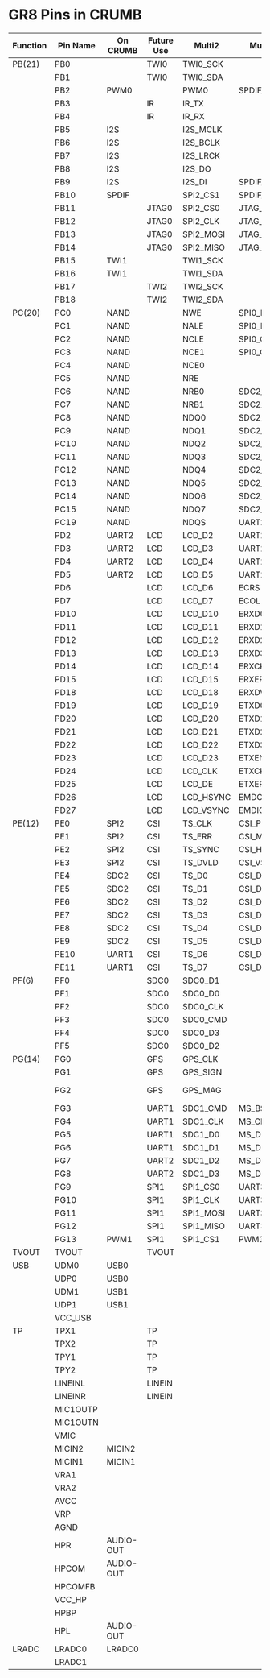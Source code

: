 # GR8 Pins in CRUMB

| Function | Pin Name | On CRUMB  | Future Use | Multi2    | Multi3    | Multi4    | Multi5    | Multi6 | Multi7 |            | 
|----------|----------|-----------|------------|-----------|-----------|-----------|-----------|--------|--------|------------| 
| PB(21)   | PB0      |           | TWI0       | TWI0_SCK  |           |           |           |        |        |            | 
|          | PB1      |           | TWI0       | TWI0_SDA  |           |           |           |        |        |            | 
|          | PB2      | PWM0      |            | PWM0      | SPDIF_DO  |           |           | EINT16 |        |            | 
|          | PB3      |           | IR         | IR_TX     |           |           |           | EINT17 |        |            | 
|          | PB4      |           | IR         | IR_RX     |           |           |           | EINT18 |        |            | 
|          | PB5      | I2S       |            | I2S_MCLK  |           |           |           | EINT19 |        |            | 
|          | PB6      | I2S       |            | I2S_BCLK  |           |           |           | EINT20 |        |            | 
|          | PB7      | I2S       |            | I2S_LRCK  |           |           |           | EINT21 |        |            | 
|          | PB8      | I2S       |            | I2S_DO    |           |           |           | EINT22 |        |            | 
|          | PB9      | I2S       |            | I2S_DI    | SPDIF_DI  |           |           | EINT23 |        |            | 
|          | PB10     | SPDIF     |            | SPI2_CS1  | SPDIF_DO  |           |           | EINT24 |        |            | 
|          | PB11     |           | JTAG0      | SPI2_CS0  | JTAG_MS0  |           |           | EINT25 |        |            | 
|          | PB12     |           | JTAG0      | SPI2_CLK  | JTAG_CK0  |           |           | EINT26 |        |            | 
|          | PB13     |           | JTAG0      | SPI2_MOSI | JTAG_DO0  |           |           | EINT27 |        |            | 
|          | PB14     |           | JTAG0      | SPI2_MISO | JTAG_DI0  |           |           | EINT28 |        |            | 
|          | PB15     | TWI1      |            | TWI1_SCK  |           |           |           |        |        |            | 
|          | PB16     | TWI1      |            | TWI1_SDA  |           |           |           |        |        |            | 
|          | PB17     |           | TWI2       | TWI2_SCK  |           |           |           |        |        |            | 
|          | PB18     |           | TWI2       | TWI2_SDA  |           |           |           |        |        |            | 
| PC(20)   | PC0      | NAND      |            | NWE       | SPI0_MOSI |           |           |        |        |            | 
|          | PC1      | NAND      |            | NALE      | SPI0_MISO |           |           |        |        |            | 
|          | PC2      | NAND      |            | NCLE      | SPI0_CLK  |           |           |        |        |            | 
|          | PC3      | NAND      |            | NCE1      | SPI0_CS0  |           |           |        |        |            | 
|          | PC4      | NAND      |            | NCE0      |           |           |           |        |        |            | 
|          | PC5      | NAND      |            | NRE       |           |           |           |        |        |            | 
|          | PC6      | NAND      |            | NRB0      | SDC2_CMD  |           |           |        |        |            | 
|          | PC7      | NAND      |            | NRB1      | SDC2_CLK  |           |           |        |        |            | 
|          | PC8      | NAND      |            | NDQ0      | SDC2_D0   |           |           |        |        |            | 
|          | PC9      | NAND      |            | NDQ1      | SDC2_D1   |           |           |        |        |            | 
|          | PC10     | NAND      |            | NDQ2      | SDC2_D2   |           |           |        |        |            | 
|          | PC11     | NAND      |            | NDQ3      | SDC2_D3   |           |           |        |        |            | 
|          | PC12     | NAND      |            | NDQ4      | SDC2_D4   |           |           |        |        |            | 
|          | PC13     | NAND      |            | NDQ5      | SDC2_D5   |           |           |        |        |            | 
|          | PC14     | NAND      |            | NDQ6      | SDC2_D6   |           |           |        |        |            | 
|          | PC15     | NAND      |            | NDQ7      | SDC2_D7   |           |           |        |        |            | 
|          | PC19     | NAND      |            | NDQS      | UART2_RX  | UART3_RTS |           |        |        |            | 
|          | PD2      | UART2     | LCD        | LCD_D2    | UART2_TX  |           |           |        |        |            | 
|          | PD3      | UART2     | LCD        | LCD_D3    | UART2_RX  |           |           |        |        |            | 
|          | PD4      | UART2     | LCD        | LCD_D4    | UART2_CTS |           |           |        |        |            | 
|          | PD5      | UART2     | LCD        | LCD_D5    | UART2_RTS |           |           |        |        |            | 
|          | PD6      |           | LCD        | LCD_D6    | ECRS      |           |           |        |        |            | 
|          | PD7      |           | LCD        | LCD_D7    | ECOL      |           |           |        |        |            | 
|          | PD10     |           | LCD        | LCD_D10   | ERXD0     |           |           |        |        |            | 
|          | PD11     |           | LCD        | LCD_D11   | ERXD1     |           |           |        |        |            | 
|          | PD12     |           | LCD        | LCD_D12   | ERXD2     |           |           |        |        |            | 
|          | PD13     |           | LCD        | LCD_D13   | ERXD3     |           |           |        |        |            | 
|          | PD14     |           | LCD        | LCD_D14   | ERXCK     |           |           |        |        |            | 
|          | PD15     |           | LCD        | LCD_D15   | ERXERR    |           |           |        |        |            | 
|          | PD18     |           | LCD        | LCD_D18   | ERXDV     |           |           |        |        |            | 
|          | PD19     |           | LCD        | LCD_D19   | ETXD0     |           |           |        |        |            | 
|          | PD20     |           | LCD        | LCD_D20   | ETXD1     |           |           |        |        |            | 
|          | PD21     |           | LCD        | LCD_D21   | ETXD2     |           |           |        |        |            | 
|          | PD22     |           | LCD        | LCD_D22   | ETXD3     |           |           |        |        |            | 
|          | PD23     |           | LCD        | LCD_D23   | ETXEN     |           |           |        |        |            | 
|          | PD24     |           | LCD        | LCD_CLK   | ETXCK     |           |           |        |        |            | 
|          | PD25     |           | LCD        | LCD_DE    | ETXERR    |           |           |        |        |            | 
|          | PD26     |           | LCD        | LCD_HSYNC | EMDC      |           |           |        |        |            | 
|          | PD27     |           | LCD        | LCD_VSYNC | EMDIO     |           |           |        |        |            | 
| PE(12)   | PE0      | SPI2      | CSI        | TS_CLK    | CSI_PCLK  | SPI2_CS0  |           | EINT14 |        |            | 
|          | PE1      | SPI2      | CSI        | TS_ERR    | CSI_MCLK  | SPI2_CLK  |           | EINT15 |        |            | 
|          | PE2      | SPI2      | CSI        | TS_SYNC   | CSI_HSYNC | SPI2_MOSI |           |        |        |            | 
|          | PE3      | SPI2      | CSI        | TS_DVLD   | CSI_VSYNC | SPI2_MISO |           |        |        |            | 
|          | PE4      | SDC2      | CSI        | TS_D0     | CSI_D0    | SDC2_D0   |           |        |        |            | 
|          | PE5      | SDC2      | CSI        | TS_D1     | CSI_D1    | SDC2_D1   |           |        |        |            | 
|          | PE6      | SDC2      | CSI        | TS_D2     | CSI_D2    | SDC2_D2   |           |        |        |            | 
|          | PE7      | SDC2      | CSI        | TS_D3     | CSI_D3    | SDC2_D3   |           |        |        |            | 
|          | PE8      | SDC2      | CSI        | TS_D4     | CSI_D4    | SDC2_CMD  |           |        |        |            | 
|          | PE9      | SDC2      | CSI        | TS_D5     | CSI_D5    | SDC2_CLK  |           |        |        |            | 
|          | PE10     | UART1     | CSI        | TS_D6     | CSI_D6    | UART1_TX  |           |        |        |            | 
|          | PE11     | UART1     | CSI        | TS_D7     | CSI_D7    | UART1_RX  |           |        |        |            | 
| PF(6)    | PF0      |           | SDC0       | SDC0_D1   |           | JTAG_MS1  |           |        |        |            | 
|          | PF1      |           | SDC0       | SDC0_D0   |           | JTAG_DI1  |           |        |        |            | 
|          | PF2      |           | SDC0       | SDC0_CLK  |           | UART0_TX  |           |        |        |            | 
|          | PF3      |           | SDC0       | SDC0_CMD  |           | JTAG_DO1  |           |        |        |            | 
|          | PF4      |           | SDC0       | SDC0_D3   |           | UART0_RX  |           |        |        |            | 
|          | PF5      |           | SDC0       | SDC0_D2   |           | JTAG_CK1  |           |        |        |            | 
| PG(14)   | PG0      |           | GPS        | GPS_CLK   |           |           |           | EINT0  |        |            | 
|          | PG1      |           | GPS        | GPS_SIGN  |           |           |           | EINT1  |        |            | 
|          | PG2      |           | GPS        | GPS_MAG   |           |           |           | EINT2  |        | USB0-IDDET | 
|          | PG3      |           | UART1      | SDC1_CMD  | MS_BS     | UART1_TX  |           | EINT3  |        |            | 
|          | PG4      |           | UART1      | SDC1_CLK  | MS_CLK    | UART1_RX  |           | EINT4  |        |            | 
|          | PG5      |           | UART1      | SDC1_D0   | MS_D0     | UART1_CTS |           | EINT5  |        |            | 
|          | PG6      |           | UART1      | SDC1_D1   | MS_D1     | UART1_RTS | UART2_RTS | EINT6  |        |            | 
|          | PG7      |           | UART2      | SDC1_D2   | MS_D2     |           | UART2_TX  | EINT7  |        |            | 
|          | PG8      |           | UART2      | SDC1_D3   | MS_D3     |           | UART2_RX  | EINT8  |        |            | 
|          | PG9      |           | SPI1       | SPI1_CS0  | UART3_TX  |           |           | EINT9  |        |            | 
|          | PG10     |           | SPI1       | SPI1_CLK  | UART3_RX  |           |           | EINT10 |        |            | 
|          | PG11     |           | SPI1       | SPI1_MOSI | UART3_CTS |           |           | EINT11 |        |            | 
|          | PG12     |           | SPI1       | SPI1_MISO | UART3_RTS |           |           | EINT12 |        |            | 
|          | PG13     | PWM1      | SPI1       | SPI1_CS1  | PWM1      |           | UART2_CTS | EINT13 |        |            | 
| TVOUT    | TVOUT    |           | TVOUT      |           |           |           |           |        |        |            | 
| USB      | UDM0     | USB0      |            |           |           |           |           |        |        |            | 
|          | UDP0     | USB0      |            |           |           |           |           |        |        |            | 
|          | UDM1     | USB1      |            |           |           |           |           |        |        |            | 
|          | UDP1     | USB1      |            |           |           |           |           |        |        |            | 
|          | VCC_USB  |           |            |           |           |           |           |        |        |            | 
| TP       | TPX1     |           | TP         |           |           |           |           |        |        |            | 
|          | TPX2     |           | TP         |           |           |           |           |        |        |            | 
|          | TPY1     |           | TP         |           |           |           |           |        |        |            | 
|          | TPY2     |           | TP         |           |           |           |           |        |        |            | 
|          | LINEINL  |           | LINEIN     |           |           |           |           |        |        |            | 
|          | LINEINR  |           | LINEIN     |           |           |           |           |        |        |            | 
|          | MIC1OUTP |           |            |           |           |           |           |        |        |            | 
|          | MIC1OUTN |           |            |           |           |           |           |        |        |            | 
|          | VMIC     |           |            |           |           |           |           |        |        |            | 
|          | MICIN2   | MICIN2    |            |           |           |           |           |        |        |            | 
|          | MICIN1   | MICIN1    |            |           |           |           |           |        |        |            | 
|          | VRA1     |           |            |           |           |           |           |        |        |            | 
|          | VRA2     |           |            |           |           |           |           |        |        |            | 
|          | AVCC     |           |            |           |           |           |           |        |        |            | 
|          | VRP      |           |            |           |           |           |           |        |        |            | 
|          | AGND     |           |            |           |           |           |           |        |        |            | 
|          | HPR      | AUDIO-OUT |            |           |           |           |           |        |        |            | 
|          | HPCOM    | AUDIO-OUT |            |           |           |           |           |        |        |            | 
|          | HPCOMFB  |           |            |           |           |           |           |        |        |            | 
|          | VCC_HP   |           |            |           |           |           |           |        |        |            | 
|          | HPBP     |           |            |           |           |           |           |        |        |            | 
|          | HPL      | AUDIO-OUT |            |           |           |           |           |        |        |            | 
| LRADC    | LRADC0   | LRADC0    |            |           |           |           |           |        |        |            | 
|          | LRADC1   |           |            |           |           |           |           |        |        |            | 
